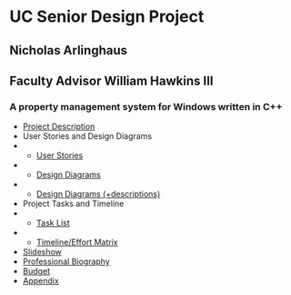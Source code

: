 # UC Senior Design Project
## Nicholas Arlinghaus
## Faculty Advisor William Hawkins III

### A property management system for Windows written in C++

- [Project Description](docs/project-description.md)
- User Stories and Design Diagrams
- - [User Stories](docs/user-stories.md)
- - [Design Diagrams](docs/diagrams.pdf)
- - [Design Diagrams (+descriptions)](docs/diagrams.docx)
- Project Tasks and Timeline
- - [Task List](docs/tasklist.md)
- - [Timeline/Effort Matrix](docs/timeline-effortmatrix.xlsx)
- [Slideshow](docs/NickArlinghaus-Slideshow.pptx)
- [Professional Biography](docs/nick-arlinghaus-prof-bio.md)
- [Budget](docs/budget.md)
- [Appendix](docs/appendix.md)